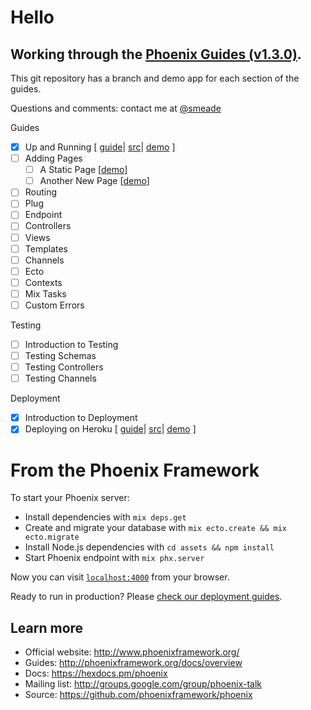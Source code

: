 # Hello

## Working through the [Phoenix Guides (v1.3.0)](https://hexdocs.pm/phoenix/up_and_running.html). 

This git repository has a branch and demo app for each section of the guides.

Questions and comments: contact me at [@smeade](https://twitter.com/smeade)

Guides
- [x] Up and Running [
  [guide](https://hexdocs.pm/phoenix/up_and_running.html#content)|
  [src](https://github.com/smeade/hellophoenix/tree/001-up-and-running)|
  [demo](https://phx-001-up-and-running.herokuapp.com)
  ]
- [ ] Adding Pages
  - [ ] A Static Page [[demo]()]
  - [ ] Another New Page [[demo]()]
- [ ] Routing
- [ ] Plug
- [ ] Endpoint
- [ ] Controllers
- [ ] Views
- [ ] Templates
- [ ] Channels
- [ ] Ecto
- [ ] Contexts
- [ ] Mix Tasks
- [ ] Custom Errors

Testing
- [ ] Introduction to Testing
- [ ] Testing Schemas
- [ ] Testing Controllers
- [ ] Testing Channels

Deployment
- [x] Introduction to Deployment
- [x] Deploying on Heroku [
  [guide](https://hexdocs.pm/phoenix/heroku.html#content)|
  [src](https://github.com/smeade/hellophoenix/tree/001-up-and-running)|
  [demo](https://phx-001-up-and-running.herokuapp.com)
  ]

# From the Phoenix Framework

To start your Phoenix server:

  * Install dependencies with `mix deps.get`
  * Create and migrate your database with `mix ecto.create && mix ecto.migrate`
  * Install Node.js dependencies with `cd assets && npm install`
  * Start Phoenix endpoint with `mix phx.server`

Now you can visit [`localhost:4000`](http://localhost:4000) from your browser.

Ready to run in production? Please [check our deployment guides](http://www.phoenixframework.org/docs/deployment).

## Learn more

  * Official website: http://www.phoenixframework.org/
  * Guides: http://phoenixframework.org/docs/overview
  * Docs: https://hexdocs.pm/phoenix
  * Mailing list: http://groups.google.com/group/phoenix-talk
  * Source: https://github.com/phoenixframework/phoenix
